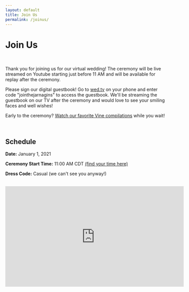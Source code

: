 ```yaml
---
layout: default
title: Join Us
permalink: /joinus/
---
```

<h1>Join Us</h1>
<br/>
<p>Thank you for joining us for our virtual wedding! The ceremony will be live streamed on Youtube starting just before 11 AM and will be available for replay after the ceremony.</p>
<p>Please sign our digital guestbook! Go to <a href="https://wed.tv/en/user" target="_blank">wed.tv</a> on your phone and enter code "jointhejarnagins" to access the guestbook. We'll be streaming the guestbook on our TV after the ceremony and would love to see your smiling faces and well wishes!</p>
<p>Early to the ceremony? <a href="https://www.youtube.com/watch?v=2xuNCDbC3VE" target="_blank">Watch our favorite Vine compilations</a> while you wait!</p>
<br>
<h2>Schedule</h2>
<p><strong>Date:</strong> January 1, 2021</p>
<p><strong>Ceremony Start Time:</strong> 11:00 AM CDT <a href="https://www.timeanddate.com/worldclock/converter.html?iso=20210101T170000&p1=24&p2=tz_et&p3=tz_mt&p4=tz_pt" target="_blank">(find your time here)</a></p>
<p><strong>Dress Code:</strong> Casual (we can't see you anyway!)</p>
<br>
<div class="ceremony-vid center">
    <iframe width="560" height="315" src="https://www.youtube.com/embed/YhRQECw5R9M" frameborder="0" allow="accelerometer; autoplay; clipboard-write; encrypted-media; gyroscope; picture-in-picture" allowfullscreen></iframe>
</div>